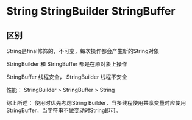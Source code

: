 # String StringBuilder StringBuffer

## 区别

String是final修饰的，不可变，每次操作都会产生新的String对象

StringBuilder 和 StringBuffer 都是在原对象上操作

StringBuffer 线程安全， StringBuilder 线程不安全

性能： StringBuilder > StringBuffer > String

综上所述：
    使用时优先考虑String Builder，当多线程使用共享变量时应使用StringBuffer，当字符串不做变动时String即可。